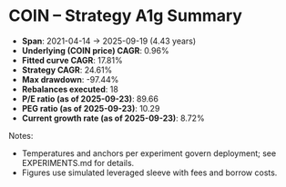 # COIN – Strategy A1g Summary

- **Span**: 2021-04-14 → 2025-09-19 (4.43 years)
- **Underlying (COIN price) CAGR**: 0.96%
- **Fitted curve CAGR**: 17.81%
- **Strategy CAGR**: 24.61%
- **Max drawdown**: -97.44%
- **Rebalances executed**: 18
- **P/E ratio (as of 2025-09-23)**: 89.66
- **PEG ratio (as of 2025-09-23)**: 10.29
- **Current growth rate (as of 2025-09-23)**: 8.72%

Notes:

- Temperatures and anchors per experiment govern deployment; see EXPERIMENTS.md for details.
- Figures use simulated leveraged sleeve with fees and borrow costs.
